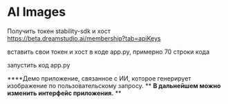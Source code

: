 # AI Images
Получить токен stability-sdk и хост
https://beta.dreamstudio.ai/membership?tab=apiKeys

вставить свои токен и хост в коде app.py, примерно 70 строки кода

запустить код app.py

****Демо приложение, связанное с ИИ, которое генерирует изображение по пользовательскому запросу.
**
**В дальнейшем можно изменить интерфейс приложения.**
**

